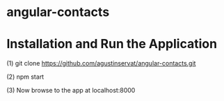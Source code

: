 # angular-contacts
# Installation and Run the Application

(1)  git clone https://github.com/agustinservat/angular-contacts.git
  
(2)  npm start
  
(3)  Now browse to the app at localhost:8000
